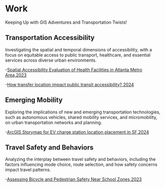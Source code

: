 # Work
Keeping Up with GIS Adventures and Transportation Twists!


## Transportation Accessibility

Investigating the spatial and temporal dimensions of accessibility, with a focus on equitable access to public transport, healthcare, and essential services across diverse urban environments.

-[Spatial Accessibility Evaluation of Health Facilities in Atlanta Metro Area,2023](https://github.com/sherlyhu00/Work/blob/GIS-work/SpatialAnalysisAtl.md)

-[How transfer location impact public transit accessibility?,2024](https://github.com/sherlyhu00/Work/blob/GIS-related/transfer.md)

## 	Emerging Mobility

Exploring the implications of new and emerging transportation technologies, such as autonomous vehicles, shared mobility services, and micromobility, on urban transportation networks and planning.

-[ArcGIS Storymap for EV charge station location placement in SF,2024](https://storymaps.arcgis.com/stories/cb58ec72cdad4b45bd2da5720500455d)

## Travel Safety and Behaviors
Analyzing the interplay between travel safety and behaviors, including the factors influencing mode choice, route selection, and how safety concerns impact travel patterns.

-[Assessing Bicycle and Pedestrian Safety Near School Zones,2023](https://github.com/sherlyhu00/Work/blob/R-related/Travel_Safety_injury.md)
